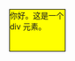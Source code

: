 <!DOCTYPE html>
<html>
<head>
<style> 
div
{
width:100px;
height:75px;
background-color:yellow;
border:1px solid black;
}

</style>
</head>
<body>

<div>你好。这是一个 div 元素。</div>

</body>
</html>
